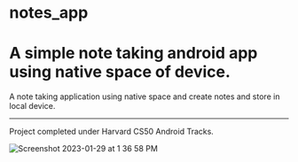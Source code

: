 # notes_app
# A simple note taking android app using native space of device. 

A note taking application using native space and create notes and store in local device. 

** ** ** ** ** ** ** ** ** ** ** ** ** ** ** ** ** ** ** ** ** ** ** ** ** ** ** **

Project completed under Harvard CS50 Android Tracks.



![Screenshot 2023-01-29 at 1 36 58 PM](https://user-images.githubusercontent.com/96854429/215314404-68674b21-28cd-451c-a338-f4235aeb3746.png)
